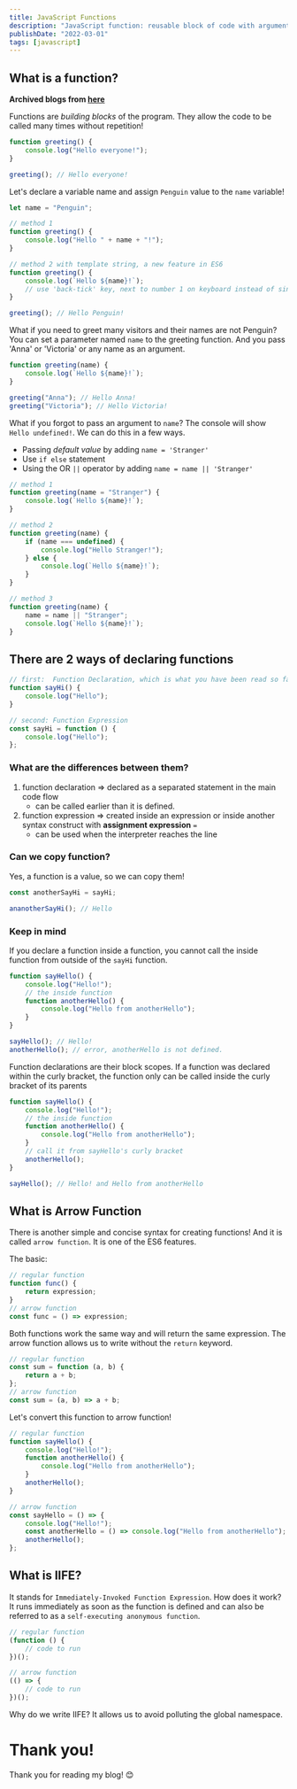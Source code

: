 ```yaml
---
title: JavaScript Functions
description: "JavaScript function: reusable block of code with arguments and defaults. Declare via declaration/ expression; arrow functions are shorter."
publishDate: "2022-03-01"
tags: [javascript]
---
```


## What is a function?

**Archived blogs from [here](https://victoriacheng15.hashnode.dev/javascript-functions)**

Functions are _building blocks_ of the program. They allow the code to be called many times without repetition!

```js
function greeting() {
	console.log("Hello everyone!");
}

greeting(); // Hello everyone!
```

Let's declare a variable name and assign `Penguin` value to the `name` variable!

```js
let name = "Penguin";

// method 1
function greeting() {
	console.log("Hello " + name + "!");
}

// method 2 with template string, a new feature in ES6
function greeting() {
	console.log(`Hello ${name}!`);
	// use 'back-tick' key, next to number 1 on keyboard instead of single or double quotes
}

greeting(); // Hello Penguin!
```

What if you need to greet many visitors and their names are not Penguin? You can set a parameter named `name` to the greeting function. And you pass 'Anna' or 'Victoria' or any name as an argument.

```js
function greeting(name) {
	console.log(`Hello ${name}!`);
}

greeting("Anna"); // Hello Anna!
greeting("Victoria"); // Hello Victoria!
```

What if you forgot to pass an argument to `name`? The console will show `Hello undefined!`. We can do this in a few ways.

- Passing _default value_ by adding `name = 'Stranger'`
- Use `if else` statement
- Using the OR `||` operator by adding `name = name || 'Stranger'`

```js
// method 1
function greeting(name = "Stranger") {
	console.log(`Hello ${name}!`);
}

// method 2
function greeting(name) {
	if (name === undefined) {
		console.log("Hello Stranger!");
	} else {
		console.log(`Hello ${name}!`);
	}
}

// method 3
function greeting(name) {
	name = name || "Stranger";
	console.log(`Hello ${name}!`);
}
```

## There are 2 ways of declaring functions

```js
// first:  Function Declaration, which is what you have been read so far
function sayHi() {
	console.log("Hello");
}

// second: Function Expression
const sayHi = function () {
	console.log("Hello");
};
```

### What are the differences between them?

1. function declaration => declared as a separated statement in the main code flow
   - can be called earlier than it is defined.
2. function expression => created inside an expression or inside another syntax construct with **assignment expression** `=`
   - can be used when the interpreter reaches the line

### Can we copy function?

Yes, a function is a value, so we can copy them!

```js
const anotherSayHi = sayHi;

ananotherSayHi(); // Hello
```

### Keep in mind

If you declare a function inside a function, you cannot call the inside function from outside of the `sayHi` function.

```js
function sayHello() {
	console.log("Hello!");
	// the inside function
	function anotherHello() {
		console.log("Hello from anotherHello");
	}
}

sayHello(); // Hello!
anotherHello(); // error, anotherHello is not defined.
```

Function declarations are their block scopes. If a function was declared within the curly bracket, the function only can be called inside the curly bracket of its parents

```js
function sayHello() {
	console.log("Hello!");
	// the inside function
	function anotherHello() {
		console.log("Hello from anotherHello");
	}
	// call it from sayHello's curly bracket
	anotherHello();
}

sayHello(); // Hello! and Hello from anotherHello
```

## What is Arrow Function

There is another simple and concise syntax for creating functions! And it is called `arrow function`. It is one of the ES6 features.

The basic:

```js
// regular function
function func() {
	return expression;
}
// arrow function
const func = () => expression;
```

Both functions work the same way and will return the same expression. The arrow function allows us to write without the `return` keyword.

```js
// regular function
const sum = function (a, b) {
	return a + b;
};
// arrow function
const sum = (a, b) => a + b;
```

Let's convert this function to arrow function!

```js
// regular function
function sayHello() {
	console.log("Hello!");
	function anotherHello() {
		console.log("Hello from anotherHello");
	}
	anotherHello();
}

// arrow function
const sayHello = () => {
	console.log("Hello!");
	const anotherHello = () => console.log("Hello from anotherHello");
	anotherHello();
};
```

## What is IIFE?

It stands for `Immediately-Invoked Function Expression`. How does it work? It runs immediately as soon as the function is defined and can also be referred to as a `self-executing anonymous function`.

```js
// regular function
(function () {
	// code to run
})();

// arrow function
(() => {
	// code to run
})();
```

Why do we write IIFE? It allows us to avoid polluting the global namespace.

# Thank you!

Thank you for reading my blog! 😊
